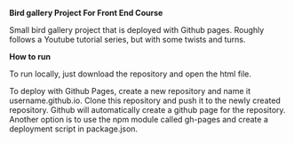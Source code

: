 **Bird gallery Project For Front End Course**

Small bird gallery project that is deployed with Github pages. Roughly follows a Youtube tutorial series, but with some twists and turns.

**How to run**

To run locally, just download the repository and open the html file.

To deploy with Github Pages, create a new repository and name it username.github.io. Clone this repository and push it to the newly created repository. Github will automatically create a github page for the repository. Another option is to use the npm module called gh-pages and create a deployment script in package.json. 
